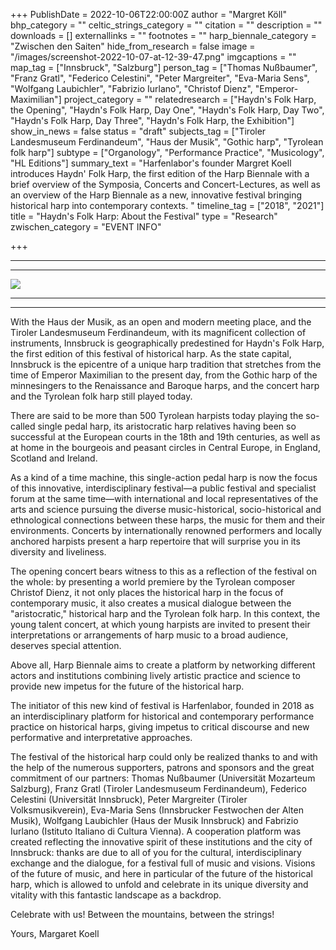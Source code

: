 +++
PublishDate = 2022-10-06T22:00:00Z
author = "Margret Köll"
bhp_category = ""
celtic_strings_category = ""
citation = ""
description = ""
downloads = []
externallinks = ""
footnotes = ""
harp_biennale_category = "Zwischen den Saiten"
hide_from_research = false
image = "/images/screenshot-2022-10-07-at-12-39-47.png"
imgcaptions = ""
map_tag = ["Innsbruck", "Salzburg"]
person_tag = ["Thomas Nußbaumer", "Franz Gratl", "Federico Celestini", "Peter Margreiter", "Eva-Maria Sens", "Wolfgang Laubichler", "Fabrizio Iurlano", "Christof Dienz", "Emperor-Maximilian"]
project_category = ""
relatedresearch = ["Haydn's Folk Harp, the Opening", "Haydn's Folk Harp, Day One", "Haydn's Folk Harp, Day Two", "Haydn's Folk Harp, Day Three", "Haydn's Folk Harp, the Exhibition"]
show_in_news = false
status = "draft"
subjects_tag = ["Tiroler Landesmuseum Ferdinandeum", "Haus der Musik", "Gothic harp", "Tyrolean folk harp"]
subtype = ["Organology", "Performance Practice", "Musicology", "HL Editions"]
summary_text = "Harfenlabor's founder Margret Koell introduces Haydn' Folk Harp, the first edition of the Harp Biennale with a brief overview of the Symposia, Concerts and Concert-Lectures, as well as an overview of the Harp Biennale as a new, innovative festival bringing historical harp into contemporary contexts. "
timeline_tag = ["2018", "2021"]
title = "Haydn's Folk Harp: About the Festival"
type = "Research"
zwischen_category = "EVENT INFO"

+++
***

***

![](/images/dif_000859_90.jpg)

***

***

With the <span id="subjects_tag">Haus der Musik</span>, as an open and modern meeting place, and the <span id="subjects_tag">Tiroler Landesmuseum Ferdinandeum</span>, with its magnificent collection of instruments, Innsbruck is geographically predestined for Haydn's Folk Harp, the first edition of this festival of historical harp. As the state capital, <span id="map_tag">Innsbruck</span> is the epicentre of a unique harp tradition that stretches from the time of <span id="person_tag">Emperor Maximilian</span> to the present day, from the <span id="subjects_tag">Gothic harp</span> of the minnesingers to the Renaissance and Baroque harps, and the concert harp and the <span id="subjects_tag">Tyrolean folk harp</span> still played today.

There are said to be more than 500 Tyrolean harpists today playing the so-called single pedal harp, its aristocratic harp relatives having been so successful at the European courts in the 18th and 19th centuries, as well as at home in the bourgeois and peasant circles in Central Europe, in England, Scotland and Ireland.

As a kind of a time machine, this single-action pedal harp is now the focus of this innovative, interdisciplinary festival—a public festival and specialist forum at the same time—with international and local representatives of the arts and science pursuing the diverse music-historical, socio-historical and ethnological connections between these harps, the music for them and their environments. Concerts by internationally renowned performers and locally anchored harpists present a harp repertoire that will surprise you in its diversity and liveliness.

The opening concert bears witness to this as a reflection of the festival on the whole: by presenting a world premiere by the Tyrolean composer <span id="person_tag">Christof Dienz</span>, it not only places the historical harp in the focus of contemporary music, it also creates a musical dialogue between the "aristocratic," historical harp and the Tyrolean folk harp. In this context, the young talent concert, at which young harpists are invited to present their interpretations or arrangements of harp music to a broad audience, deserves special attention.

Above all, Harp Biennale aims to create a platform by networking different actors and institutions combining lively artistic practice and science to provide new impetus for the future of the historical harp.

The initiator of this new kind of festival is Harfenlabor, founded in 2018 as an interdisciplinary platform for historical and contemporary performance practice on historical harps, giving impetus to critical discourse and new performative and interpretative approaches.

The festival of the historical harp could only be realized thanks to and with the help of the numerous supporters, patrons and sponsors and the great commitment of our partners: <span id="person_tag">Thomas Nußbaumer</span> (Universität Mozarteum Salzburg), <span id="person_tag">Franz Gratl</span> (Tiroler Landesmuseum Ferdinandeum), <span id="person_tag">Federico Celestini</span> (Universität Innsbruck), <span id="person_tag">Peter Margreiter</span> (Tiroler Volksmusikverein), <span id="person_tag">Eva-Maria Sens</span> (Innsbrucker Festwochen der Alten Musik), <span id="person_tag">Wolfgang Laubichler</span> (Haus der Musik Innsbruck) and <span id="person_tag">Fabrizio Iurlano</span> (Istituto Italiano di Cultura Vienna). A cooperation platform was created reflecting the innovative spirit of these institutions and the city of Innsbruck: thanks are due to all of you for the cultural, interdisciplinary exchange and the dialogue, for a festival full of music and visions. Visions of the future of music, and here in particular of the future of the historical harp, which is allowed to unfold and celebrate in its unique diversity and vitality with this fantastic landscape as a backdrop.

Celebrate with us! Between the mountains, between the strings!

Yours, Margaret Koell